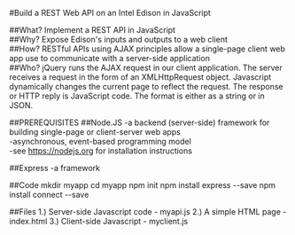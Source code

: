 #Build a REST Web API on an Intel Edison in JavaScript

##What? 
Implement a REST API in JavaScript    
##Why? 
Expose Edison's inputs and outputs to a web client   
##How? 
RESTful APIs using AJAX principles allow a single-page client web app use to communicate with a server-side application    
##Who? 
jQuery runs the AJAX request in our client application. The server receives a request in the form of an XMLHttpRequest object. Javascript dynamically changes the current page to reflect the request. The response or HTTP reply is JavaScript code. The format is either as a string or in JSON.    

##PREREQUISITES
##Node.JS
  -a backend (server-side) framework for building single-page or client-server web apps   
  -asynchronous, event-based programming model    
  -see https://nodejs.org for installation instructions   
  
##Express
  -a framework
  
##Code
mkdir myapp
cd myapp
npm init
npm install express --save
npm install connect --save

##Files
1.) Server-side Javascript code - myapi.js
2.) A simple HTML page - index.html
3.) Client-side Javascript - myclient.js


  
